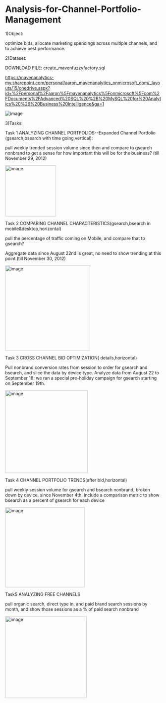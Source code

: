 # Analysis-for-Channel-Portfolio-Management


1)Object:

optimize bids, allocate marketing spendings across multiple channels, and to achieve best performance.

2)Dataset:

DOWNLOAD FILE: create_mavenfuzzyfactory.sql

https://mavenanalytics-my.sharepoint.com/personal/aaron_mavenanalytics_onmicrosoft_com/_layouts/15/onedrive.aspx?id=%2Fpersonal%2Faaron%5Fmavenanalytics%5Fonmicrosoft%5Fcom%2FDocuments%2FAdvanced%20SQL%20%2B%20MySQL%20for%20Analytics%20%26%20Business%20Intelligence&ga=1



![image](https://user-images.githubusercontent.com/74843963/199000478-84dc8762-b9bd-46de-85a0-8c6e1da42d3e.png)



3)Tasks:

Task 1 ANALYZING CHANNEL PORTFOLIOS--Expanded Channel Portfolio (gsearch,bsearch with time going,vertical):

 pull weekly trended session volume since then and compare to gsearch nonbrand to get a sense for how important this will be for the business? (till November 29, 2012)
 
 <img width="164" alt="image" src="https://user-images.githubusercontent.com/74843963/199004992-7e3607c8-bab5-41c7-a68e-a42b8d3039c6.png">


Task 2 COMPARING CHANNEL CHARACTERISTICS(gsearch,bsearch in mobile&desktop,horizontal)

pull the percentage of traffic coming on Mobile, and compare that to gsearch?

 Aggregate data since August 22nd is great, no need to show trending at this point.(till November 30, 2012)
 
 
 <img width="274" alt="image" src="https://user-images.githubusercontent.com/74843963/199005209-a189788b-204d-4aee-b90b-76da4da8106b.png">
 
 
Task 3 CROSS CHANNEL BID OPTIMIZATION( details,horizontal)
 
Pull nonbrand conversion rates from session to order for gsearch and bsearch, and slice the data by device type.
Analyze data from August 22 to September 18; we ran a special pre-holiday campaign for gsearch starting on September 19th.


<img width="266" alt="image" src="https://user-images.githubusercontent.com/74843963/199014755-6aec22b3-995c-44b7-8675-1fd5ebe1f21f.png">


Task 4 CHANNEL PORTFOLIO TRENDS(after bid,horizontal)

pull weekly session volume for gsearch and bsearch nonbrand, broken down by device, since November 4th.
include a comparison metric to show bsearch as a percent of gsearch for each device

<img width="257" alt="image" src="https://user-images.githubusercontent.com/74843963/199015857-3cb2a8a2-61e3-4963-b1c2-beff0892f0c9.png">


Task5 ANALYZING FREE CHANNELS

 pull organic search, direct type in, and paid brand search sessions by month, and show those sessions as a % of paid search nonbrand
 
 <img width="263" alt="image" src="https://user-images.githubusercontent.com/74843963/199018137-42d9f0f1-acb7-433a-ba31-c535637436fe.png">



